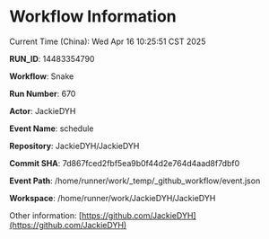 # Workflow Information

Current Time (China): Wed Apr 16 10:25:51 CST 2025  

**RUN_ID**: 14483354790  

**Workflow**: Snake  

**Run Number**: 670  

**Actor**: JackieDYH  

**Event Name**: schedule  

**Repository**: JackieDYH/JackieDYH  

**Commit SHA**: 7d867fced2fbf5ea9b0f44d2e764d4aad8f7dbf0  

**Event Path**: /home/runner/work/_temp/_github_workflow/event.json  

**Workspace**: /home/runner/work/JackieDYH/JackieDYH  

Other information: [https://github.com/JackieDYH](https://github.com/JackieDYH)
